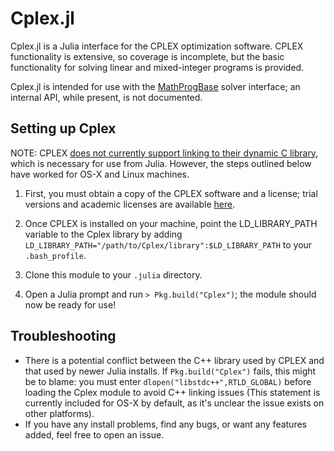 Cplex.jl
========

Cplex.jl is a Julia interface for the CPLEX optimization software. CPLEX functionality is extensive, so coverage is incomplete, but the basic functionality for solving linear and mixed-integer programs is provided.

Cplex.jl is intended for use with the [MathProgBase](https://github.com/JuliaOpt/MathProgBase.jl) solver interface; an internal API, while present, is not documented.

Setting up Cplex
----------------

NOTE: CPLEX [does not currently support linking to their dynamic C library](https://www.ibm.com/developerworks/community/forums/html/topic?id=ca96447c-fe2d-4e8a-900e-cfe358a9bcec&ps=25), which is necessary for use from Julia. However, the steps outlined below have worked for OS-X and Linux machines. 

1. First, you must obtain a copy of the CPLEX software and a license; trial versions and academic licenses are available [here](http://www-01.ibm.com/software/websphere/products/optimization/cplex-studio-preview-edition/).

2. Once CPLEX is installed on your machine, point the LD_LIBRARY_PATH variable to the Cplex library by adding ``LD_LIBRARY_PATH="/path/to/Cplex/library":$LD_LIBRARY_PATH`` to your ``.bash_profile``.

3. Clone this module to your ``.julia`` directory.

4. Open a Julia prompt and run ``> Pkg.build("Cplex")``; the module should now be ready for use!

Troubleshooting
---------------
* There is a potential conflict between the C++ library used by CPLEX and that used by newer Julia installs. If ``Pkg.build("Cplex")`` fails, this might be to blame: you must enter ``dlopen("libstdc++",RTLD_GLOBAL)`` before loading the Cplex module to avoid C++ linking issues (This statement is currently included for OS-X by default, as it's unclear the issue exists on other platforms). 
* If you have any install problems, find any bugs, or want any features added, feel free to open an issue.
